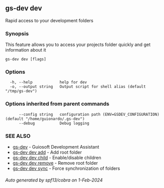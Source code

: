 ## gs-dev dev

Rapid access to your development folders

### Synopsis

This feature allows you to access your projects folder
quickly and get information about it

```
gs-dev dev [flags]
```

### Options

```
  -h, --help            help for dev
  -o, --output string   Output script for shell alias (default "/tmp/gs-dev")
```

### Options inherited from parent commands

```
      --config string   configuration path (ENV=GSDEV_CONFIGURATION) (default "/home/guionardo/.gs-dev")
      --debug           Debug logging
```

### SEE ALSO

* [gs-dev](gs-dev.md)	 - Guiosoft Development Assistant
* [gs-dev dev add](gs-dev_dev_add.md)	 - Add root folder
* [gs-dev dev child](gs-dev_dev_child.md)	 - Enable/disable children
* [gs-dev dev remove](gs-dev_dev_remove.md)	 - Remove root folder
* [gs-dev dev sync](gs-dev_dev_sync.md)	 - Force synchronization of folders

###### Auto generated by spf13/cobra on 1-Feb-2024

